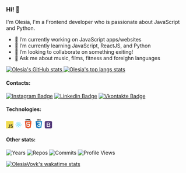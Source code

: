 ### Hi! 👋

I'm Olesia, I'm a Frontend developer who is passionate about JavaScript and Python.

- 🔭 I’m currently working on JavaScript apps/websites
- 🌱 I’m currently learning JavaScript, ReactJS, and Python
- 👯 I’m looking to collaborate on something exiting!
- 💬 Ask me about music, films, fitness and foreighn languages


<p align="justify">
  <a href="https://github.com/OlesiaVovk/OlesiaVovk/">
    <img
      height="150"
      src="https://github-readme-stats.vercel.app/api?username=OlesiaVovk&count_private=true&show_icons=true&custom_title=Olesia's%20Github%20Status&title_color=blue&text_color=777"
      alt="Olesia's GitHub stats"
    />
  </a>
   <a href="https://github.com/OlesiaVovk/OlesiaVovk/">
    <img
      height="150"
      src="https://github-readme-stats.vercel.app/api/top-langs/?username=OlesiaVovk&layout=compact&title_color=333&text_color=777"
      alt="Olesia's top langs stats"
    />
  </a>  
</p>


#### Contacts:
[![Instagram Badge](https://img.shields.io/badge/-OlesiaVovk-blue?style=flat-square&logo=Instagram&logoColor=white&color=darkblue&link=https://instagram.com/olesia_vovk_dev)](https://instagram.com/olesia_vovk_dev)
[![Linkedin Badge](https://img.shields.io/badge/-OlesiaVovk-blue?style=flat-square&logo=Linkedin&color=blue&link=https://www.linkedin.com/in/olesia-vovk-1a738a209/)](https://www.linkedin.com/in/olesia-vovk-1a738a209/)
[![Vkontakte Badge](https://img.shields.io/badge/-OlesiaVovk-blue?style=flat-square&logo=Vk&logoColor=white&color=lightblue&link=https://vk.com/olesiavovk24)](https://vk.com/olesiavovk24)

#### Technologies:
<code><img height="20" src="https://raw.githubusercontent.com/github/explore/80688e429a7d4ef2fca1e82350fe8e3517d3494d/topics/javascript/javascript.png"></code>
<code><img height="20" src="https://raw.githubusercontent.com/github/explore/80688e429a7d4ef2fca1e82350fe8e3517d3494d/topics/react/react.png"></code>
<code><img height="25" src="https://raw.githubusercontent.com/github/explore/80688e429a7d4ef2fca1e82350fe8e3517d3494d/topics/html/html.png"></code>
<code><img height="25" src="https://raw.githubusercontent.com/github/explore/80688e429a7d4ef2fca1e82350fe8e3517d3494d/topics/css/css.png"></code>
<code><img height="20" src="https://raw.githubusercontent.com/github/explore/80688e429a7d4ef2fca1e82350fe8e3517d3494d/topics/bootstrap/bootstrap.png"></code>


#### Other stats:
![Years](https://badges.pufler.dev/years/OlesiaVovk?style=flat-square&color=green&logo=github&a=0)
![Repos](https://badges.pufler.dev/repos/OlesiaVovk?style=flat-square&color=green&logo=github&a=0)
![Commits](https://badges.pufler.dev/commits/monthly/OlesiaVovk?style=flat-square&color=green&logo=github&a=0)
![Profile Views](https://badges.pufler.dev/visits/OlesiaVovk/OlesiaVovk?style=flat-square&color=green&logo=github)


[![OlesiaVovk's wakatime stats](https://github-readme-stats.vercel.app/api/wakatime?username=OlesiaVovk)](https://github.com/anuraghazra/github-readme-stats)

